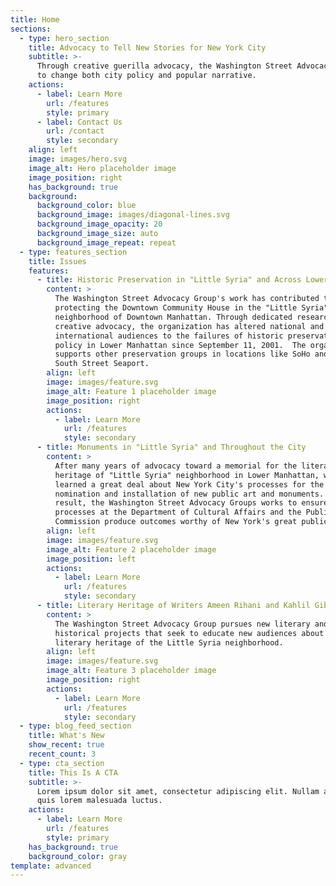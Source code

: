 ```yaml
---
title: Home
sections:
  - type: hero_section
    title: Advocacy to Tell New Stories for New York City
    subtitle: >-
      Through creative guerilla advocacy, the Washington Street Advocacy seeks
      to change both city policy and popular narrative.
    actions:
      - label: Learn More
        url: /features
        style: primary
      - label: Contact Us
        url: /contact
        style: secondary
    align: left
    image: images/hero.svg
    image_alt: Hero placeholder image
    image_position: right
    has_background: true
    background:
      background_color: blue
      background_image: images/diagonal-lines.svg
      background_image_opacity: 20
      background_image_size: auto
      background_image_repeat: repeat
  - type: features_section
    title: Issues
    features:
      - title: Historic Preservation in "Little Syria" and Across Lower Manhattan
        content: >
          The Washington Street Advocacy Group's work has contributed to
          protecting the Downtown Community House in the "Little Syria"
          neighborhood of Downtown Manhattan. Through dedicated research and
          creative advocacy, the organization has altered national and
          international audiences to the failures of historic preservation
          policy in Lower Manhattan since September 11, 2001.  The organization
          supports other preservation groups in locations like SoHo and the
          South Street Seaport.
        align: left
        image: images/feature.svg
        image_alt: Feature 1 placeholder image
        image_position: right
        actions:
          - label: Learn More
            url: /features
            style: secondary
      - title: Monuments in "Little Syria" and Throughout the City
        content: >
          After many years of advocacy toward a memorial for the literary
          heritage of "Little Syria" neighborhood in Lower Manhattan, we have
          learned a great deal about New York City's processes for the
          nomination and installation of new public art and monuments. As a
          result, the Washington Street Advocacy Groups works to ensure that
          processes at the Department of Cultural Affairs and the Public Design
          Commission produce outcomes worthy of New York's great public spaces.
        align: left
        image: images/feature.svg
        image_alt: Feature 2 placeholder image
        image_position: left
        actions:
          - label: Learn More
            url: /features
            style: secondary
      - title: Literary Heritage of Writers Ameen Rihani and Kahlil Gibran
        content: >
          The Washington Street Advocacy Group pursues new literary and
          historical projects that seek to educate new audiences about the
          literary heritage of the Little Syria neighborhood.
        align: left
        image: images/feature.svg
        image_alt: Feature 3 placeholder image
        image_position: right
        actions:
          - label: Learn More
            url: /features
            style: secondary
  - type: blog_feed_section
    title: What's New
    show_recent: true
    recent_count: 3
  - type: cta_section
    title: This Is A CTA
    subtitle: >-
      Lorem ipsum dolor sit amet, consectetur adipiscing elit. Nullam a metus
      quis lorem malesuada luctus.
    actions:
      - label: Learn More
        url: /features
        style: primary
    has_background: true
    background_color: gray
template: advanced
---
```

